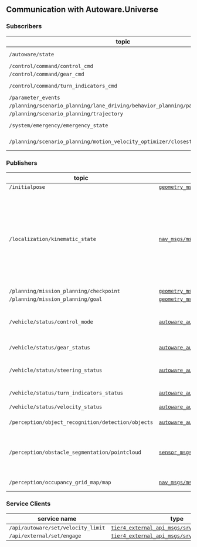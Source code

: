 
## Communication with Autoware.Universe

### Subscribers

| topic                                                                          | type                                                                                                                                                                               | note                                                             |
|--------------------------------------------------------------------------------|------------------------------------------------------------------------------------------------------------------------------------------------------------------------------------|------------------------------------------------------------------|
| `/autoware/state`                                                              | [`autoware_auto_system_msgs/msg/AutowareState`](https://github.com/tier4/autoware_auto_msgs/blob/tier4/main/autoware_auto_system_msgs/msg/AutowareState.idl)                       | used in UserDefinedValueCondition : `currentAutowareState`       |
| `/control/command/control_cmd`                                                 | [`autoware_auto_control_msgs/msg/AckermannControlCommand`](https://github.com/tier4/autoware_auto_msgs/blob/tier4/main/autoware_auto_control_msgs/msg/AckermannControlCommand.idl) |                                                                  |
| `/control/command/gear_cmd`                                                    | [`autoware_auto_vehicle_msgs/msg/GearCommand`](https://github.com/tier4/autoware_auto_msgs/blob/tier4/main/autoware_auto_vehicle_msgs/msg/GearCommand.idl)                         |                                                                  |
| `/control/command/turn_indicators_cmd`                                         | [`autoware_auto_vehicle_msgs/msg/TurnIndicatorsCommand`](https://github.com/tier4/autoware_auto_msgs/blob/tier4/main/autoware_auto_vehicle_msgs/msg/TurnIndicatorsCommand.idl)     | used in UserDefinedValueCondition : `currentTurnIndicatorsState` |                       
| `/parameter_events`                                                            | [`rcl_interfaces/msg/ParameterEvent`](https://github.com/ros2/rcl_interfaces/blob/master/rcl_interfaces/msg/ParameterEvent.msg)                                                    |                                                                  |
| `/planning/scenario_planning/lane_driving/behavior_planning/path_with_lane_id` | [`autoware_auto_planning_msgs/msg/PathWithLaneId`](https://github.com/tier4/autoware_auto_msgs/blob/tier4/main/autoware_auto_planning_msgs/msg/PathWithLaneId.idl)                 |                                                                  |
| `/planning/scenario_planning/trajectory`                                       | [`autoware_auto_planning_msgs/msg/Trajectory`](https://github.com/tier4/autoware_auto_msgs/blob/tier4/main/autoware_auto_planning_msgs/msg/Trajectory.idl)                         |                                                                  |
| `/system/emergency/emergency_state`                                            | [`autoware_auto_system_msgs/msg/EmergencyState`](https://github.com/tier4/autoware_auto_msgs/blob/tier4/main/autoware_auto_system_msgs/msg/EmergencyState.idl)                     | used in UserDefinedValueCondition : `currentEmergencyState`      |
| `/planning/scenario_planning/motion_velocity_optimizer/closest_jerk`           | [`tier4_debug_msgs/msg/Float32Stamped`](https://github.com/tier4/tier4_autoware_msgs/blob/tier4/universe/tier4_debug_msgs/msg/Float32Stamped.msg)                                  | used in /simulation/openscenario_interpreter                     |

### Publishers

| topic                                              | type                                                                                                                                                                         | user nodes                                                                                                                                                                                                                                                                                                                                                                                                                                                                                                                                                                                                                                                                                                                                                                                                                                                                                                                                                                                                           | note                                 |
|----------------------------------------------------|------------------------------------------------------------------------------------------------------------------------------------------------------------------------------|----------------------------------------------------------------------------------------------------------------------------------------------------------------------------------------------------------------------------------------------------------------------------------------------------------------------------------------------------------------------------------------------------------------------------------------------------------------------------------------------------------------------------------------------------------------------------------------------------------------------------------------------------------------------------------------------------------------------------------------------------------------------------------------------------------------------------------------------------------------------------------------------------------------------------------------------------------------------------------------------------------------------|--------------------------------------|
| `/initialpose`                                     | [`geometry_msgs/msg/PoseWithCovarianceStamped`](https://github.com/ros2/common_interfaces/blob/master/geometry_msgs/msg/PoseWithCovarianceStamped.msg)                       | `/autoware_api/internal/initial_pose_2d`                                                                                                                                                                                                                                                                                                                                                                                                                                                                                                                                                                                                                                                                                                                                                                                                                                                                                                                                                                             |                                      |
| `/localization/kinematic_state`                    | [`nav_msgs/msg/Odometry`](https://github.com/ros2/common_interfaces/blob/master/nav_msgs/msg/Odometry.msg)                                                                   | `/control/trajectory_follower/longitudinal_controller_node_exe`<br/>`/control/external_cmd_converter`<br/>`/control/trajectory_follower/lateral_controller_node_exe`<br/>`/control/trajectory_follower/lane_departure_checker_node`<br/>`/control/vehicle_cmd_gate`<br/>`/planning/scenario_planning/lane_driving/behavior_planning/behavior_path_planner`<br/>`/planning/scenario_planning/lane_driving/behavior_planning/behavior_velocity_planner`<br/>`/planning/scenario_planning/motion_velocity_smoother`<br/>`/planning/scenario_planning/parking/freespace_planner`<br/>`/awapi/awapi_awiv_adapter_node`<br/>`/system/emergency_handler`<br/>`/system/ad_service_state_monitor`<br/>`/planning/scenario_planning/scenario_selector`<br/>`/planning/scenario_planning/lane_driving/motion_planning/obstacle_avoidance_planner`<br/>`/planning/scenario_planning/lane_driving/motion_planning/surround_obstacle_checker`<br/>`/planning/scenario_planning/lane_driving/motion_planning/obstacle_stop_planner` |                                      |
| `/planning/mission_planning/checkpoint`            | [`geometry_msgs/msg/PoseStamped`](https://github.com/ros2/common_interfaces/blob/master/geometry_msgs/msg/PoseStamped.msg)                                                   | `/planning/mission_planning/mission_planner`                                                                                                                                                                                                                                                                                                                                                                                                                                                                                                                                                                                                                                                                                                                                                                                                                                                                                                                                                                         |                                      |
| `/planning/mission_planning/goal`                  | [`geometry_msgs/msg/PoseStamped`](https://github.com/ros2/common_interfaces/blob/master/geometry_msgs/msg/PoseStamped.msg)                                                   | `/planning/mission_planning/mission_planner`                                                                                                                                                                                                                                                                                                                                                                                                                                                                                                                                                                                                                                                                                                                                                                                                                                                                                                                                                                         |                                      |
| `/vehicle/status/control_mode`                     | [`autoware_auto_vehicle_msgs/msg/ControlModeReport`](https://github.com/tier4/autoware_auto_msgs/blob/tier4/main/autoware_auto_vehicle_msgs/msg/ControlModeReport.idl)       | `/autoware_api/internal/iv_msgs`<br/>`/autoware_api/internal/operator`<br/>`/system/emergency_handler`<br/>`/system/system_error_monitor`<br/>`/system/ad_service_state_monitor`<br/>`/awapi/awapi_awiv_adapter_node`                                                                                                                                                                                                                                                                                                                                                                                                                                                                                                                                                                                                                                                                                                                                                                                                |                                      |
| `/vehicle/status/gear_status`                      | [`autoware_auto_vehicle_msgs/msg/GearReport`](https://github.com/tier4/autoware_auto_msgs/blob/tier4/main/autoware_auto_vehicle_msgs/msg/GearReport.idl)                     | `/autoware_api/external/vehicle_status`<br/>`/awapi/awapi_awiv_adapter_node`                                                                                                                                                                                                                                                                                                                                                                                                                                                                                                                                                                                                                                                                                                                                                                                                                                                                                                                                         |                                      |
| `/vehicle/status/steering_status`                  | [`autoware_auto_vehicle_msgs/msg/SteeringReport`](https://github.com/tier4/autoware_auto_msgs/blob/tier4/main/autoware_auto_vehicle_msgs/msg/SteeringReport.idl)             | `/system/ad_service_state_monitor`<br/>`/autoware_api/external/vehicle_status`<br/>`/control/trajectory_follower/lateral_controller_node_exe`<br/>`/control/vehicle_cmd_gate`<br/>`/awapi/awapi_awiv_adapter_node`                                                                                                                                                                                                                                                                                                                                                                                                                                                                                                                                                                                                                                                                                                                                                                                                   |                                      |
| `/vehicle/status/turn_indicators_status`           | [`autoware_auto_vehicle_msgs/msg/TurnIndicatorsReport`](https://github.com/tier4/autoware_auto_msgs/blob/tier4/main/autoware_auto_vehicle_msgs/msg/TurnIndicatorsReport.idl) | `/awapi/awapi_awiv_adapter_node`<br/> `/autoware_api/external/vehicle_status`                                                                                                                                                                                                                                                                                                                                                                                                                                                                                                                                                                                                                                                                                                                                                                                                                                                                                                                                        |                                      |
| `/vehicle/status/velocity_status`                  | [`autoware_auto_vehicle_msgs/msg/VelocityReport`](https://github.com/tier4/autoware_auto_msgs/blob/tier4/main/autoware_auto_vehicle_msgs/msg/VelocityReport.idl)             | `/system/ad_service_state_monitor`<br/>`/autoware_api/external/vehicle_status`                                                                                                                                                                                                                                                                                                                                                                                                                                                                                                                                                                                                                                                                                                                                                                                                                                                                                                                                       |                                      |
| `/perception/object_recognition/detection/objects` | [`autoware_auto_perception_msgs/msg/DetectedObjects`](https://github.com/tier4/autoware_auto_msgs/blob/tier4/main/autoware_auto_perception_msgs/msg/DetectedObjects.idl)     | `/perception/object_recognition/tracking/multi_object_tracker`                                                                                                                                                                                                                                                                                                                                                                                                                                                                                                                                                                                                                                                                                                                                                                                                                                                                                                                                                       | simulated by simple_sensor_simulator |
| `/perception/obstacle_segmentation/pointcloud`     | [`sensor_msgs/msg/PointCloud2`](https://github.com/ros2/common_interfaces/blob/master/sensor_msgs/msg/PointCloud2.msg)                                                       | `/planning/scenario_planning/parking/costmap_generator`<br/>`/planning/scenario_planning/lane_driving/motion_planning/surround_obstacle_checker`<br/>`/planning/scenario_planning/lane_driving/motion_planning/obstacle_stop_planner`<br/>`/planning/scenario_planning/lane_driving/behavior_planning/behavior_velocity_planner`<br/>`/perception/occupancy_grid_map/pointcloud_to_laserscan_node`<br/>`/perception/occupancy_grid_map/occupancy_grid_map_node`<br/>`/rviz2`                                                                                                                                                                                                                                                                                                                                                                                                                                                                                                                                         | simulated by simple_sensor_simulator |
| `/perception/occupancy_grid_map/map`               | [`nav_msgs/msg/OccupancyGrid`](https://github.com/ros2/common_interfaces/blob/master/nav_msgs/msg/OccupancyGrid.msg)                                                         | `/planning/scenario_planning/lane_driving/behavior_planning/behavior_velocity_planner`                                                                                                                                                                                                                                                                                                                                                                                                                                                                                                                                                                                                                                                                                                                                                                                                                                                                                                                               | simulated by simple_sensor_simulator |

[//]: # (| /rosout                                          | rcl_interfaces/msg/Log                              |                                                  |                                                                                                                                                                                                                                                                                                                                                                                                                                                                                                                                                                                                                                                                                                                                                                                                                                                                                                                                                                                                                      |)
[//]: # (| /tf                                              | tf2_msgs/msg/TFMessage                              |                                                  |                                                                                                                                                                                                                                                                                                                                                                                                                                                                                                                                                                                                                                                                                                                                                                                                                                                                                                                                                                                                                      |)
[//]: # (| /parameter_events                                | rcl_interfaces/msg/ParameterEvent                   |                                                  |                                                                                                                                                                                                                                                                                                                                                                                                                                                                                                                                                                                                                                                                                                                                                                                                                                                                                                                                                                                                                      |)

### Service Clients

| service name                       | type                                                                                                                                                                | note |
|------------------------------------|---------------------------------------------------------------------------------------------------------------------------------------------------------------------|------|
| `/api/autoware/set/velocity_limit` | [`tier4_external_api_msgs/srv/SetVelocityLimit`](https://github.com/tier4/tier4_autoware_msgs/blob/tier4/universe/tier4_external_api_msgs/srv/SetVelocityLimit.srv) |      |
| `/api/external/set/engage`         | [`tier4_external_api_msgs/srv/Engage`](https://github.com/tier4/tier4_autoware_msgs/blob/tier4/universe/tier4_external_api_msgs/srv/Engage.srv)                                                                                                                            |      |



[//]: # (/simulation/openscenario_visualizer)

[//]: # (Subscribers:)

[//]: # (/simulation/entity/status: traffic_simulator_msgs/msg/EntityStatusWithTrajectoryArray)

[//]: # (Publishers:)

[//]: # (/simulation/entity/marker: visualization_msgs/msg/MarkerArray)

[//]: # ()
